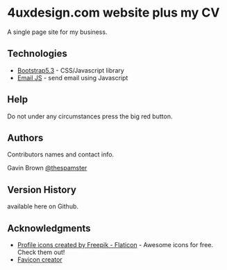 # 4uxdesign.com website plus my CV

A single page site for my business.

## Technologies

- [Bootstrap5.3](https://getbootstrap.com/) - CSS/Javascript library
- [Email JS](https://www.emailjs.com/) - send email using Javascript

## Help

Do not under any circumstances press the big red button.

## Authors

Contributors names and contact info.

Gavin Brown
[@thespamster](https://www.linkedin.com/in/gavinwbrown/)

## Version History

available here on Github.

## Acknowledgments

* [Profile icons created by Freepik - Flaticon](https://www.flaticon.com/free-icons/profile) - Awesome icons for free. Check them out!
* [Favicon creator](https://favicon.io/)
